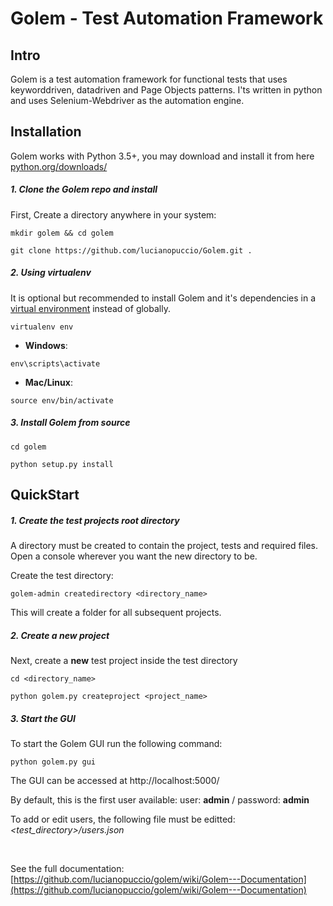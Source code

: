 Golem - Test Automation Framework
==================================================

Intro
--------------------------------------

Golem is a test automation framework for functional tests that uses keyworddriven, datadriven and Page Objects patterns. I'ts written in python and uses Selenium-Webdriver as the automation engine.

Installation
--------------------------------------

Golem works with Python 3.5+, you may download and install it from here [python.org/downloads/](http://www.python.org/downloads/) 


##### **1. Clone the Golem repo and install**

First, Create a directory anywhere in your system:

```
mkdir golem && cd golem
```

```
git clone https://github.com/lucianopuccio/Golem.git .
```


##### **2. Using virtualenv**

It is optional but recommended to install Golem and it's dependencies in a [virtual environment](http://www.virtualenv.org/en/latest/) instead of globally.

```
virtualenv env
```

- **Windows**:

```
env\scripts\activate
```

- **Mac/Linux**:

```
source env/bin/activate
```

##### **3. Install Golem from source**

```
cd golem
```

```
python setup.py install
```

QuickStart
--------------------------------------
##### **1. Create the test projects root directory**

A directory must be created to contain the project, tests and required files. Open a console wherever you want the new directory to be.


Create the test directory:

```
golem-admin createdirectory <directory_name>
```

This will create a folder for all subsequent projects.


##### **2. Create a new project**

Next, create a **new** test project inside the test directory
```
cd <directory_name>
```
```
python golem.py createproject <project_name>
```

##### **3. Start the GUI**

To start the Golem GUI run the following command:

```
python golem.py gui
```

The GUI can be accessed at http://localhost:5000/

By default, this is the first user available: user: **admin** / password: **admin**

To add or edit users, the following file must be editted: _<test_directory>/users.json_

<br>

See the full documentation: [https://github.com/lucianopuccio/golem/wiki/Golem---Documentation](https://github.com/lucianopuccio/golem/wiki/Golem---Documentation)
